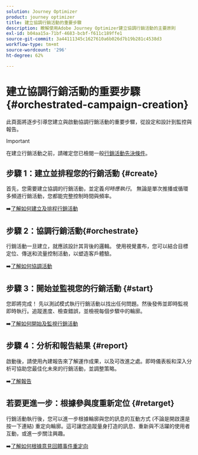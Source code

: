 ```yaml
---
solution: Journey Optimizer
product: journey optimizer
title: 建立協調行銷活動的重要步驟
description: 瞭解使用Adobe Journey Optimizer建立協調行銷活動的主要原則
exl-id: b04aa15a-71bf-4683-bcbf-f611c189ffe1
source-git-commit: 3a44111345c1627610a6b026d7b19b281c4538d3
workflow-type: tm+mt
source-wordcount: '296'
ht-degree: 62%

---
```



# 建立協調行銷活動的重要步驟 {#orchestrated-campaign-creation}

此頁面將逐步引導您建立與啟動協調行銷活動的重要步驟，從設定和設計到監控與報告。

<!--
<table style="table-layout:fixed"><tr style="border: 0; text-align: center;" >
<td><a href="#create"><img alt="Create & schedule your campaign" src="../../channels/assets/do-not-localize/email.png"></a><br/><a href="#create"><strong>Create & schedule your campaign</strong></a></td>
<td><a href="#orchestrate"><img alt="Orchestrate campaign activities" src="../../channels/assets/do-not-localize/sms.png"></a><br/><a href="#orchestrate"><strong>Orchestrate campaign activities</strong></a></td>
<td><a href="#start"><img alt="Start & monitor your campaign" src="../../channels/assets/do-not-localize/push.png"></a><a href="#start"><strong>Start & monitor your campaign</strong></a></td>
<td><a href="#report"><img alt="Analyze & report on results" src="../../channels/assets/do-not-localize/push.png"></a><a href="#report"><strong>Analyze & report on results</strong></a></td>
</tr></table>-->

>[!IMPORTANT]
>
>在建立行銷活動之前，請確定您已檢閱一般[行銷活動先決條件](../campaigns/get-started-with-campaigns.md#prerequisites)。

## 步驟 1：建立並排程您的行銷活動 {#create}

首先，您需要建立協調的行銷活動，並定義&#x200B;*何時應執行*。 無論是單次推播或循環多頻道行銷活動，您都能完整控制時間與頻率。

➡️[了解如何建立及排程行銷活動](../orchestrated/create-orchestrated-campaign.md)

## 步驟 2：協調行銷活動{#orchestrate}

行銷活動一旦建立，就應該設計其背後的邏輯。 使用視覺畫布，您可以結合目標定位、傳送和流量控制活動，以塑造客戶體驗。

➡️[了解如何協調活動](../orchestrated/orchestrate-activities.md)

## 步驟 3：開始並監視您的行銷活動 {#start}

您即將完成！ 先以測試模式執行行銷活動以找出任何問題。然後發佈並即時監視即時執行。追蹤進度、檢查錯誤，並檢視每個步驟中的輪廓。

➡️[了解如何開始及監視行銷活動](../orchestrated/start-monitor-campaigns.md)

## 步驟 4：分析和報告結果 {#report}

啟動後，請使用內建報告來了解運作成果，以及可改進之處。即時儀表板和深入分析可協助您最佳化未來的行銷活動，並調整策略。

➡️[了解報告](../orchestrated/reporting-campaigns.md)

## 若要更進一步：根據參與度重新定位 {#retarget}

行銷活動執行後，您可以進一步根據輪廓與您的訊息的互動方式 (不論是開啟還是按一下連結) 重定向輪廓。這可讓您追蹤量身打造的訊息、重新與不活躍的使用者互動，或進一步關注興趣。

➡️[了解如何根據意見回饋事件重定向](../orchestrated/retarget.md)
